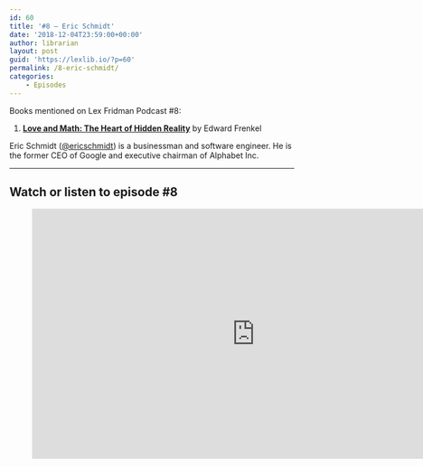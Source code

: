 ```yaml
---
id: 60
title: '#8 – Eric Schmidt'
date: '2018-12-04T23:59:00+00:00'
author: librarian
layout: post
guid: 'https://lexlib.io/?p=60'
permalink: /8-eric-schmidt/
categories:
    - Episodes
---
```


Books mentioned on Lex Fridman Podcast #8:

1. <b><a href="https://amzn.to/3EnRLXV" target="_blank" rel="sponsored noopener noreferrer">Love and Math: The Heart of Hidden Reality</a></b> by Edward Frenkel

<!--more-->

Eric Schmidt ([@ericschmidt](https://twitter.com/ericschmidt)) is a businessman and software engineer. He is the former CEO of Google and executive chairman of Alphabet Inc.

- - - - - -

## Watch or listen to episode #8

<figure class="wp-block-embed is-type-video is-provider-youtube wp-block-embed-youtube wp-embed-aspect-16-9 wp-has-aspect-ratio"><div class="wp-block-embed__wrapper"><iframe allow="accelerometer; autoplay; clipboard-write; encrypted-media; gyroscope; picture-in-picture" allowfullscreen="" frameborder="0" height="443" loading="lazy" src="https://www.youtube.com/embed/hIC9FQpxVwQ?feature=oembed" title="Eric Schmidt: Google | Lex Fridman Podcast #8" width="788"></iframe></div></figure>